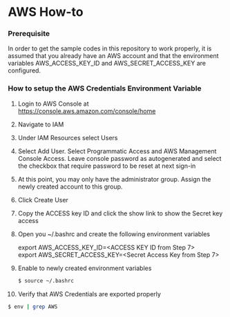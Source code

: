 # AWS How-to

### Prerequisite
In order to get the sample codes in this repository to work properly, it is assumed that you 
already have an AWS account and that the environment variables AWS_ACCESS_KEY_ID and AWS_SECRET_ACCESS_KEY
are configured.

### How to setup the AWS Credentials Environment Variable
1. Login to AWS Console at https://console.aws.amazon.com/console/home

2. Navigate to IAM

3. Under IAM Resources select Users

4. Select Add User. Select Programmatic Access and AWS Management Console Access. Leave console password as autogenerated and select the checkbox that require password to be reset at next sign-in

5. At this point, you may only have the administrator group. Assign the newly created account to this group.

6. Click Create User

7. Copy the ACCESS key ID and click the show link to show the Secret key access

8. Open you ~/.bashrc and create the following environment variables  

   export AWS_ACCESS_KEY_ID=<ACCESS KEY ID from Step 7>  
   export AWS_SECRET_ACCESS_KEY=<Secret Access Key from Step 7>  

9. Enable to newly created environment variables
   ```bash
   $ source ~/.bashrc
   ```

10. Verify that AWS Credentials are exported properly
   ```bash
   $ env | grep AWS
   ```
